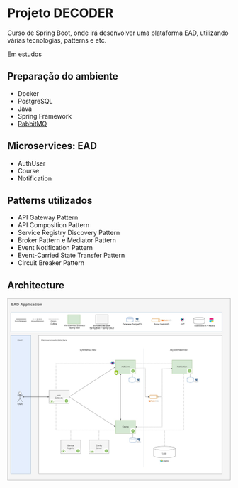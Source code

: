 # Projeto DECODER

Curso de Spring Boot, onde irá desenvolver uma plataforma EAD, utilizando várias tecnologias, patterns e etc.

Em estudos

## Preparação do ambiente

- Docker
- PostgreSQL
- Java
- Spring Framework
- [RabbitMQ](https://www.cloudamqp.com)

## Microservices: EAD

- AuthUser
- Course
- Notification

## Patterns utilizados

- API Gateway Pattern
- API Composition Pattern
- Service Registry Discovery Pattern
- Broker Pattern e Mediator Pattern
- Event Notification Pattern
- Event-Carried State Transfer Pattern
- Circuit Breaker Pattern

## Architecture

<div align="center">
  <a href="#">
      <img src="https://github.com/carloscazelattojr/decoder/blob/main/architecture.jpg" width="800" alt="preview" />
  </a>
</div>